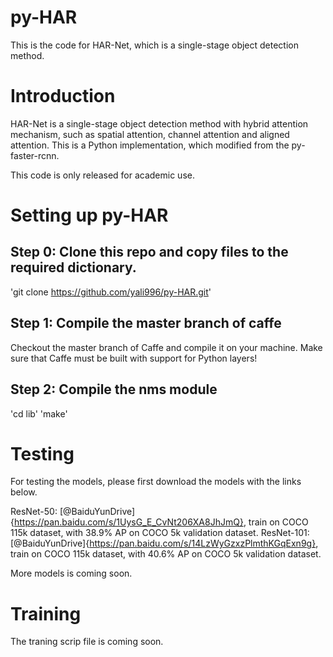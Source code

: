 # py-HAR
This is the code for HAR-Net, which is a single-stage object detection method.

# Introduction

HAR-Net is a single-stage object detection method with hybrid attention mechanism, such as spatial attention, channel attention and aligned attention. 
This is a Python implementation, which modified from the py-faster-rcnn. 

This code is only released for academic use. 

# Setting up py-HAR

## Step 0: Clone this repo and copy files to the required dictionary.
'git clone https://github.com/yali996/py-HAR.git'

## Step 1: Compile the master branch of caffe
Checkout the master branch of Caffe and compile it on your machine. Make sure that Caffe must be built with support for Python layers!

## Step 2: Compile the nms module
'cd lib'
'make'

# Testing
For testing the models, please first download the models with the links below.

ResNet-50: [@BaiduYunDrive]{https://pan.baidu.com/s/1UysG_E_CvNt206XA8JhJmQ}, train on COCO 115k dataset, with 38.9% AP on COCO 5k validation dataset.
ResNet-101: [@BaiduYunDrive]{https://pan.baidu.com/s/14LzWyGzxzPlmthKGqExn9g}, train on COCO 115k dataset, with 40.6% AP on COCO 5k validation dataset.

More models is coming soon.
 
# Training
The traning scrip file is coming soon.

